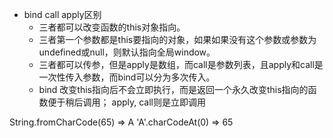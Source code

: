 - bind call apply区别
  - 三者都可以改变函数的this对象指向。
  - 三者第一个参数都是this要指向的对象，如果如果没有这个参数或参数为undefined或null，则默认指向全局window。
  - 三者都可以传参，但是apply是数组，而call是参数列表，且apply和call是一次性传入参数，而bind可以分为多次传入。
  - bind 改变this指向后不会立即执行，而是返回一个永久改变this指向的函数便于稍后调用； apply, call则是立即调用

String.fromCharCode(65) => A
'A'.charCodeAt(0) => 65
